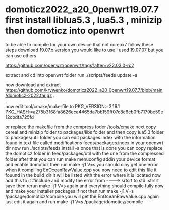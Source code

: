 # domoticz2022_a20_0penwrt19.07.7   first install liblua5.3 , lua5.3 , minizip then domoticz into openwrt

to be able to compile for your own  device that not coreax7 follow these steps
 download 19.07.x version you would like to use I used 19.07.07 but you can use others
 
 https://github.com/openwrt/openwrt/tags?after=v22.03.0-rc2
 
  extract  and cd into openwrt folder
  run ./scripts/feeds update -a
 
  now download and extract
  https://github.com/krywenko/domoticz2022_a20_0penwrt19.07.7/blob/main/domoticz-2022.tar.gz
.  
.  
now edit  tool/cmake/makerfile  to
PKG_VERSION:=3.16.1
PKG_HASH:=a275b3168fa8626eca4465da7bb159ff07c8c6cb0fb7179be59e12cbdfa725fd

or replace the makefile from the compress foder /tools/cmake
next copy cereal and minizip folder to packages/libs folder
and then copy lua5.3 folder to packages/util folder
you can edit packages.index with the information  found in text file called  modifications feeds/packages.index in your openwrt dir
now run ./scripts/feeds install -a
once that is done  you can copy replace the domoticz folder  in feed/packages/util with the one from the compressed folder
after that  you can run make menuconfig   addin your device format and enable domoticz
 then
 run make -j1 V=s
 you should olny get one  error when it compiling  EnOceanRawValue.cpp  you now need to edit this file  it fouund in the build_dir  it will be listed with the error where it is located
 now add this to it
 #include <cstring> 
 and modify the  error  from  ----> srtsrt to std::strsrt
  save  then rerun make -j1 V=s again
  and everything should compile fully now and make your installer packages 
  if not
  then run make -j1 V=s /package/domoticz/compile
   you will get the EnOceanRawValue.cpp again just edit it again  and  run make -j1 V=s /package/domoticz/compile


